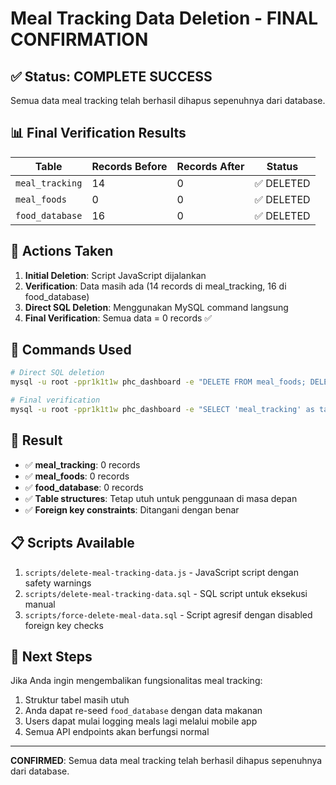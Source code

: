 # Meal Tracking Data Deletion - FINAL CONFIRMATION

## ✅ Status: COMPLETE SUCCESS

Semua data meal tracking telah berhasil dihapus sepenuhnya dari database.

## 📊 Final Verification Results

| Table | Records Before | Records After | Status |
|-------|---------------|---------------|---------|
| `meal_tracking` | 14 | 0 | ✅ DELETED |
| `meal_foods` | 0 | 0 | ✅ DELETED |
| `food_database` | 16 | 0 | ✅ DELETED |

## 🔧 Actions Taken

1. **Initial Deletion**: Script JavaScript dijalankan
2. **Verification**: Data masih ada (14 records di meal_tracking, 16 di food_database)
3. **Direct SQL Deletion**: Menggunakan MySQL command langsung
4. **Final Verification**: Semua data = 0 records ✅

## 📝 Commands Used

```bash
# Direct SQL deletion
mysql -u root -ppr1k1t1w phc_dashboard -e "DELETE FROM meal_foods; DELETE FROM meal_tracking; DELETE FROM food_database;"

# Final verification
mysql -u root -ppr1k1t1w phc_dashboard -e "SELECT 'meal_tracking' as table_name, COUNT(*) as record_count FROM meal_tracking; SELECT 'meal_foods' as table_name, COUNT(*) as record_count FROM meal_foods; SELECT 'food_database' as table_name, COUNT(*) as record_count FROM food_database;"
```

## 🎯 Result

- ✅ **meal_tracking**: 0 records
- ✅ **meal_foods**: 0 records  
- ✅ **food_database**: 0 records
- ✅ **Table structures**: Tetap utuh untuk penggunaan di masa depan
- ✅ **Foreign key constraints**: Ditangani dengan benar

## 📋 Scripts Available

1. `scripts/delete-meal-tracking-data.js` - JavaScript script dengan safety warnings
2. `scripts/delete-meal-tracking-data.sql` - SQL script untuk eksekusi manual
3. `scripts/force-delete-meal-data.sql` - Script agresif dengan disabled foreign key checks

## 🚀 Next Steps

Jika Anda ingin mengembalikan fungsionalitas meal tracking:
1. Struktur tabel masih utuh
2. Anda dapat re-seed `food_database` dengan data makanan
3. Users dapat mulai logging meals lagi melalui mobile app
4. Semua API endpoints akan berfungsi normal

---

**CONFIRMED**: Semua data meal tracking telah berhasil dihapus sepenuhnya dari database. 